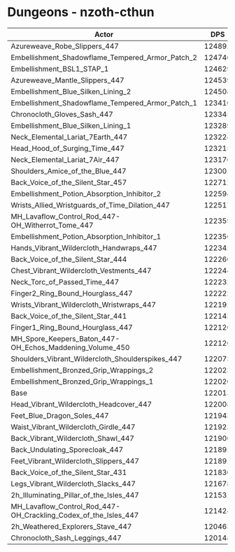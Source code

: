 # Dungeons - nzoth-cthun
| Actor | DPS | Increase |
|---|:---:|:---:|
|Azureweave_Robe_Slippers_447|124892|2.36%|
|Embellishment_Shadowflame_Tempered_Armor_Patch_2|124740|2.24%|
|Embellishment_BSL1_STAP_1|124629|2.14%|
|Azureweave_Mantle_Slippers_447|124539|2.07%|
|Embellishment_Blue_Silken_Lining_2|124508|2.04%|
|Embellishment_Shadowflame_Tempered_Armor_Patch_1|123410|1.14%|
|Chronocloth_Gloves_Sash_447|123345|1.09%|
|Embellishment_Blue_Silken_Lining_1|123289|1.05%|
|Neck_Elemental_Lariat_7Earth_447|123224|0.99%|
|Head_Hood_of_Surging_Time_447|123215|0.99%|
|Neck_Elemental_Lariat_7Air_447|123176|0.95%|
|Shoulders_Amice_of_the_Blue_447|123001|0.81%|
|Back_Voice_of_the_Silent_Star_457|122712|0.57%|
|Embellishment_Potion_Absorption_Inhibitor_2|122594|0.48%|
|Wrists_Allied_Wristguards_of_Time_Dilation_447|122517|0.41%|
|MH_Lavaflow_Control_Rod_447-OH_Witherrot_Tome_447|122359|0.28%|
|Embellishment_Potion_Absorption_Inhibitor_1|122356|0.28%|
|Hands_Vibrant_Wildercloth_Handwraps_447|122342|0.27%|
|Back_Voice_of_the_Silent_Star_444|122260|0.20%|
|Chest_Vibrant_Wildercloth_Vestments_447|122244|0.19%|
|Neck_Torc_of_Passed_Time_447|122232|0.18%|
|Finger2_Ring_Bound_Hourglass_447|122222|0.17%|
|Wrists_Vibrant_Wildercloth_Wristwraps_447|122192|0.15%|
|Back_Voice_of_the_Silent_Star_441|122143|0.11%|
|Finger1_Ring_Bound_Hourglass_447|122126|0.09%|
|MH_Spore_Keepers_Baton_447-OH_Echos_Maddening_Volume_450|122126|0.09%|
|Shoulders_Vibrant_Wildercloth_Shoulderspikes_447|122073|0.05%|
|Embellishment_Bronzed_Grip_Wrappings_2|122023|0.01%|
|Embellishment_Bronzed_Grip_Wrappings_1|122020|0.01%|
|Base|122013|0.00%|
|Head_Vibrant_Wildercloth_Headcover_447|122008|0.00%|
|Feet_Blue_Dragon_Soles_447|121943|-0.06%|
|Waist_Vibrant_Wildercloth_Girdle_447|121923|-0.07%|
|Back_Vibrant_Wildercloth_Shawl_447|121900|-0.09%|
|Back_Undulating_Sporecloak_447|121895|-0.10%|
|Feet_Vibrant_Wildercloth_Slippers_447|121891|-0.10%|
|Back_Voice_of_the_Silent_Star_431|121830|-0.15%|
|Legs_Vibrant_Wildercloth_Slacks_447|121678|-0.27%|
|2h_Illuminating_Pillar_of_the_Isles_447|121531|-0.40%|
|MH_Lavaflow_Control_Rod_447-OH_Crackling_Codex_of_the_Isles_447|121424|-0.48%|
|2h_Weathered_Explorers_Stave_447|120463|-1.27%|
|Chronocloth_Sash_Leggings_447|120148|-1.53%|
